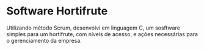 # Software Hortifrute
 Utilizando método Scrum, desenvolvi em linguagem C, um sosftware simples para um hortifrute, com níveis de acesso, e ações necessárias para o gerenciamento da empresa.
